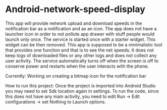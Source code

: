 # Android-network-speed-display
This app will provide network upload and download speeds in the notification bar as a notification and as an icon. The app does not have a launcher icon in order to not pollute app drawer with stuff people would launch only once. The service is started once with a starter widget. This widget can be then removed.
This app is supposed to be a minimalistic tool that provides one function and that is to see the net speeds. It does not keep logs of downloaded files or any other logs and does not collect any user activity. The service automatically turns off when the screen is off to conserve power and restarts when the user interacts with the phone.

Currently: 
Working on creating a bitmap icon for the notification bar

How to run this project:
Once the project is imported into Android Studio you may need to set Sdk location again in settings. To run the code, since this does not have any main activity, you need to edit Run -> Edit configurations -> set Nothing to Launch options.
